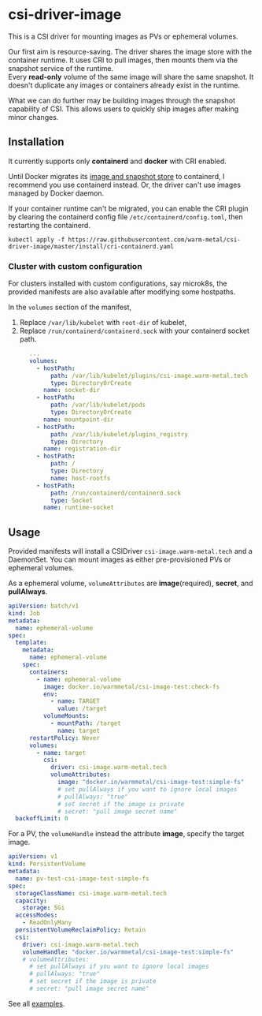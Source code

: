 # csi-driver-image

This is a CSI driver for mounting images as PVs or ephemeral volumes.

Our first aim is resource-saving. The driver shares the image store with the container runtime.
It uses CRI to pull images, then mounts them via the snapshot service of the runtime.  
Every **read-only** volume of the same image will share the same snapshot.
It doesn't duplicate any images or containers already exist in the runtime.

What we can do further may be building images through the snapshot capability of CSI.
This allows users to quickly ship images after making minor changes.

## Installation

It currently supports only **containerd** and **docker** with CRI enabled.

Until Docker migrates its [image and snapshot store](https://github.com/moby/moby/issues/38043) to containerd,
I recommend you use containerd instead. Or, the driver can't use images managed by Docker daemon.

If your container runtime can't be migrated, you can enable the CRI plugin by clearing the containerd config file `/etc/containerd/config.toml`, then restarting the containerd. 

```shell script
kubectl apply -f https://raw.githubusercontent.com/warm-metal/csi-driver-image/master/install/cri-containerd.yaml
```

### Cluster with custom configuration

For clusters installed with custom configurations, say microk8s,
the provided manifests are also available after modifying some hostpaths.

In the `volumes` section of the manifest, 
1. Replace `/var/lib/kubelet` with `root-dir` of kubelet,
2. Replace `/run/containerd/containerd.sock` with your containerd socket path.

```yaml
      ...
      volumes:
        - hostPath:
            path: /var/lib/kubelet/plugins/csi-image.warm-metal.tech
            type: DirectoryOrCreate
          name: socket-dir
        - hostPath:
            path: /var/lib/kubelet/pods
            type: DirectoryOrCreate
          name: mountpoint-dir
        - hostPath:
            path: /var/lib/kubelet/plugins_registry
            type: Directory
          name: registration-dir
        - hostPath:
            path: /
            type: Directory
            name: host-rootfs
        - hostPath:
            path: /run/containerd/containerd.sock
            type: Socket
          name: runtime-socket
```

## Usage

Provided manifests will install a CSIDriver `csi-image.warm-metal.tech` and a DaemonSet.
You can mount images as either pre-provisioned PVs or ephemeral volumes.

As a ephemeral volume, `volumeAttributes` are **image**(required), **secret**, and **pullAlways**.

```yaml
apiVersion: batch/v1
kind: Job
metadata:
  name: ephemeral-volume
spec:
  template:
    metadata:
      name: ephemeral-volume
    spec:
      containers:
        - name: ephemeral-volume
          image: docker.io/warmmetal/csi-image-test:check-fs
          env:
            - name: TARGET
              value: /target
          volumeMounts:
            - mountPath: /target
              name: target
      restartPolicy: Never
      volumes:
        - name: target
          csi:
            driver: csi-image.warm-metal.tech
            volumeAttributes:
              image: "docker.io/warmmetal/csi-image-test:simple-fs"
              # set pullAlways if you want to ignore local images
              # pullAlways: "true"
              # set secret if the image is private
              # secret: "pull image secret name"
  backoffLimit: 0
```

For a PV, the `volumeHandle` instead the attribute **image**, specify the target image.

```yaml
apiVersion: v1
kind: PersistentVolume
metadata:
  name: pv-test-csi-image-test-simple-fs
spec:
  storageClassName: csi-image.warm-metal.tech
  capacity:
    storage: 5Gi
  accessModes:
    - ReadOnlyMany
  persistentVolumeReclaimPolicy: Retain
  csi:
    driver: csi-image.warm-metal.tech
    volumeHandle: "docker.io/warmmetal/csi-image-test:simple-fs"
    # volumeAttributes:
      # set pullAlways if you want to ignore local images
      # pullAlways: "true"
      # set secret if the image is private
      # secret: "pull image secret name"
```

See all [examples](https://github.com/warm-metal/csi-driver-image/tree/master/test/integration/manifests).
